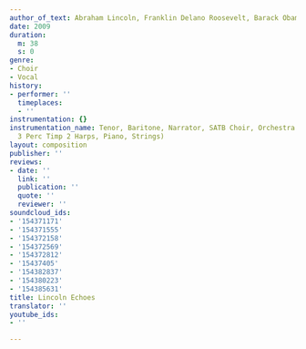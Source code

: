 ```yaml
---
author_of_text: Abraham Lincoln, Franklin Delano Roosevelt, Barack Obama
date: 2009
duration:
  m: 38
  s: 0
genre:
- Choir
- Vocal
history:
- performer: ''
  timeplaces:
  - ''
instrumentation: {}
instrumentation_name: Tenor, Baritone, Narrator, SATB Choir, Orchestra (3333 4331
  3 Perc Timp 2 Harps, Piano, Strings)
layout: composition
publisher: ''
reviews:
- date: ''
  link: ''
  publication: ''
  quote: ''
  reviewer: ''
soundcloud_ids:
- '154371171'
- '154371555'
- '154372158'
- '154372569'
- '154372812'
- '15437405'
- '154382837'
- '154380223'
- '154385631'
title: Lincoln Echoes
translator: ''
youtube_ids:
- ''

---
```

